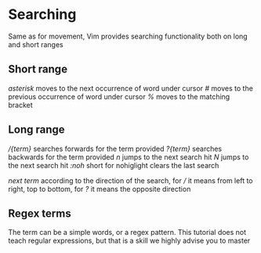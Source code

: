 # Searching
Same as for movement, Vim provides searching functionality both on long and
short ranges


## Short range
*asterisk* moves to the next occurrence of word under cursor
*#*        moves to the previous occurrence of word under cursor
*%*        moves to the matching bracket


## Long range
*/{term}* searches forwards  for the term provided
*?{term}* searches backwards for the term provided
*n* jumps to the next search hit
*N* jumps to the next search hit
*:noh* short for nohiglight clears the last search

_next term_ according to the direction of the search,
for */* it means from left to right, top to bottom,
for *?* it means the opposite direction


## Regex terms
The term can be a simple words, or a regex pattern.
This tutorial does not teach regular expressions, but that is a skill we highly
advise you to master

